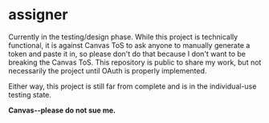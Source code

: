 # assigner
Currently in the testing/design phase. While this project is technically functional,
it is against Canvas ToS to ask anyone to manually generate a token and paste it in,
so please don't do that because I don't want to be breaking the Canvas ToS. This repository
is public to share my work, but not necessarily the project until OAuth is properly implemented.

Either way, this project is still far from complete and is in the individual-use testing state.

**Canvas--please do not sue me.**